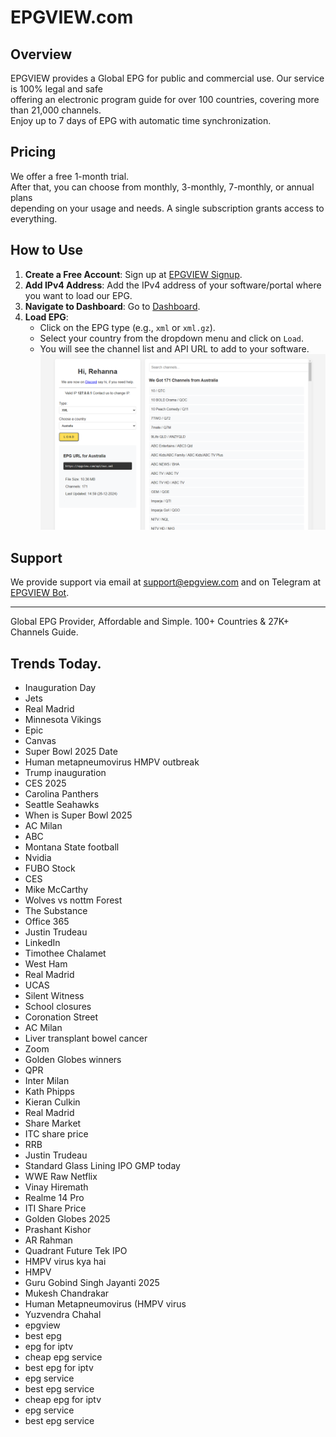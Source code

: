 # EPGVIEW.com



## Overview
EPGVIEW provides a Global EPG for public and commercial use. Our service is 100% legal and safe\
offering an electronic program guide for over 100 countries, covering more than 21,000 channels.\
Enjoy up to 7 days of EPG with automatic time synchronization.

## Pricing
We offer a free 1-month trial. \
After that, you can choose from monthly, 3-monthly, 7-monthly, or annual plans \
depending on your usage and needs. A single subscription grants access to everything.

## How to Use
1. **Create a Free Account**: Sign up at [EPGVIEW Signup](https://epgview.com/signup.php).
2. **Add IPv4 Address**: Add the IPv4 address of your software/portal where you want to load our EPG.
3. **Navigate to Dashboard**: Go to [Dashboard](https://epgview.com/dashboard.php).
4. **Load EPG**:
   - Click on the EPG type (e.g., `xml` or `xml.gz`).
   - Select your country from the dropdown menu and click on `Load`.
   - You will see the channel list and API URL to add to your software.
![EPGVIEW](img/dashboard.png)
## Support
We provide support via email at [support@epgview.com](mailto:support@epgview.com) and on Telegram at [EPGVIEW Bot](https://t.me/epgview_bot).

---

Global EPG Provider, Affordable and Simple. 100+ Countries & 27K+ Channels Guide.

## Trends Today.

- Inauguration Day
- Jets
- Real Madrid
- Minnesota Vikings
- Epic
- Canvas
- Super Bowl 2025 Date
- Human metapneumovirus HMPV outbreak
- Trump inauguration
- CES 2025
- Carolina Panthers
- Seattle Seahawks
- When is Super Bowl 2025
- AC Milan
- ABC
- Montana State football
- Nvidia
- FUBO Stock
- CES
- Mike McCarthy
- Wolves vs nottm Forest
- The Substance
- Office 365
- Justin Trudeau
- LinkedIn
- Timothee Chalamet
- West Ham
- Real Madrid
- UCAS
- Silent Witness
- School closures
- Coronation Street
- AC Milan
- Liver transplant bowel cancer
- Zoom
- Golden Globes winners
- QPR
- Inter Milan
- Kath Phipps
- Kieran Culkin
- Real Madrid
- Share Market
- ITC share price
- RRB
- Justin Trudeau
- Standard Glass Lining IPO GMP today
- WWE Raw Netflix
- Vinay Hiremath
- Realme 14 Pro
- ITI Share Price
- Golden Globes 2025
- Prashant Kishor
- AR Rahman
- Quadrant Future Tek IPO
- HMPV virus kya hai
- HMPV
- Guru Gobind Singh Jayanti 2025
- Mukesh Chandrakar
- Human Metapneumovirus (HMPV virus
- Yuzvendra Chahal
- epgview
- best epg
- epg for iptv
- cheap epg service
- best epg for iptv
- epg service
- best epg service
- cheap epg for iptv
- epg service
- best epg service
